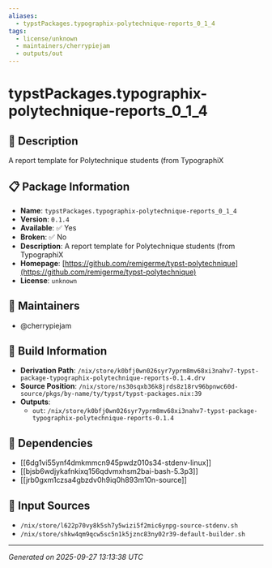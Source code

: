 ```yaml
---
aliases:
  - typstPackages.typographix-polytechnique-reports_0_1_4
tags:
  - license/unknown
  - maintainers/cherrypiejam
  - outputs/out
---
```


# typstPackages.typographix-polytechnique-reports_0_1_4

## 📝 Description

A report template for Polytechnique students (from TypographiX

## 📋 Package Information

- **Name**: `typstPackages.typographix-polytechnique-reports_0_1_4`
- **Version**: `0.1.4`
- **Available**: ✅ Yes
- **Broken**: ✅ No
- **Description**: A report template for Polytechnique students (from TypographiX
- **Homepage**: [https://github.com/remigerme/typst-polytechnique](https://github.com/remigerme/typst-polytechnique)
- **License**: `unknown`
## 👥 Maintainers

- @cherrypiejam


## 🔧 Build Information

- **Derivation Path**: `/nix/store/k0bfj0wn026syr7yprm8mv68xi3nahv7-typst-package-typographix-polytechnique-reports-0.1.4.drv`
- **Source Position**: `/nix/store/ns30sqxb36k8jrds8z18rv96bpnwc60d-source/pkgs/by-name/ty/typst/typst-packages.nix:39`
- **Outputs**:
  - `out`:  `/nix/store/k0bfj0wn026syr7yprm8mv68xi3nahv7-typst-package-typographix-polytechnique-reports-0.1.4`

## 🔗 Dependencies

- [[6dg1vi55ynf4dmkmmcn945pwdz010s34-stdenv-linux]]
- [[bjsb6wdjykafnkixq156qdvmxhsm2bai-bash-5.3p3]]
- [[jrb0gxm1czsa4gbzdv0h9iq0h893m10n-source]]

## 📁 Input Sources

- `/nix/store/l622p70vy8k5sh7y5wizi5f2mic6ynpg-source-stdenv.sh`
- `/nix/store/shkw4qm9qcw5sc5n1k5jznc83ny02r39-default-builder.sh`

---
*Generated on 2025-09-27 13:13:38 UTC*
